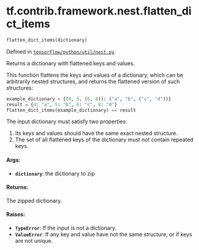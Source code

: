 <div itemscope itemtype="http://developers.google.com/ReferenceObject">
<meta itemprop="name" content="tf.contrib.framework.nest.flatten_dict_items" />
</div>

# tf.contrib.framework.nest.flatten_dict_items

``` python
flatten_dict_items(dictionary)
```



Defined in [`tensorflow/python/util/nest.py`](https://www.tensorflow.org/code/tensorflow/python/util/nest.py).

Returns a dictionary with flattened keys and values.

This function flattens the keys and values of a dictionary, which can be
arbitrarily nested structures, and returns the flattened version of such
structures:

```python
example_dictionary = {(4, 5, (6, 8)): ("a", "b", ("c", "d"))}
result = {4: "a", 5: "b", 6: "c", 8: "d"}
flatten_dict_items(example_dictionary) == result
```

The input dictionary must satisfy two properties:

1. Its keys and values should have the same exact nested structure.
2. The set of all flattened keys of the dictionary must not contain repeated
   keys.

#### Args:

* <b>`dictionary`</b>: the dictionary to zip


#### Returns:

The zipped dictionary.


#### Raises:

* <b>`TypeError`</b>: If the input is not a dictionary.
* <b>`ValueError`</b>: If any key and value have not the same structure, or if keys are
    not unique.